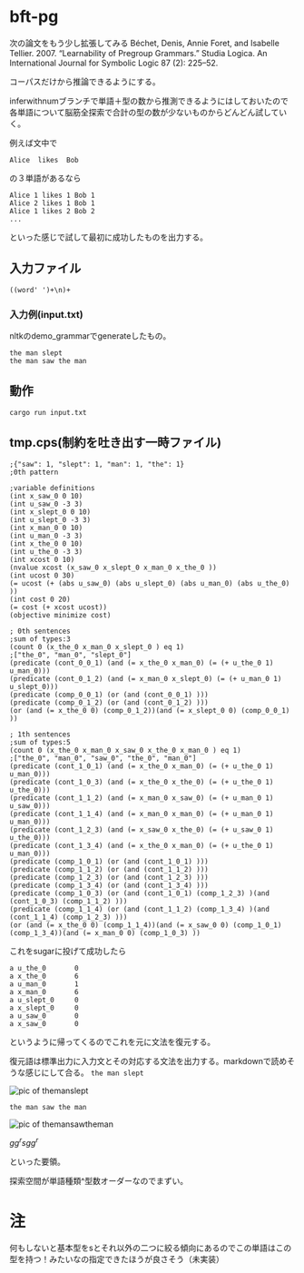 # bft-pg
次の論文をもう少し拡張してみる
Béchet, Denis, Annie Foret, and Isabelle Tellier. 2007. “Learnability of Pregroup Grammars.” Studia Logica. An International Journal for Symbolic Logic 87 (2): 225–52.

コーパスだけから推論できるようにする。

inferwithnumブランチで単語＋型の数から推測できるようにはしておいたので各単語について脳筋全探索で合計の型の数が少ないものからどんどん試していく。

例えば文中で
```
Alice  likes  Bob 
```
の３単語があるなら

```
Alice 1 likes 1 Bob 1
Alice 2 likes 1 Bob 1
Alice 1 likes 2 Bob 2
...
```
といった感じで試して最初に成功したものを出力する。


## 入力ファイル
```
((word' ')+\n)+ 
```
### 入力例(input.txt)
nltkのdemo_grammarでgenerateしたもの。
```
the man slept
the man saw the man
```
## 動作
``` 
cargo run input.txt
```

## tmp.cps(制約を吐き出す一時ファイル)

```
;{"saw": 1, "slept": 1, "man": 1, "the": 1}
;0th pattern

;variable definitions
(int x_saw_0 0 10)
(int u_saw_0 -3 3)
(int x_slept_0 0 10)
(int u_slept_0 -3 3)
(int x_man_0 0 10)
(int u_man_0 -3 3)
(int x_the_0 0 10)
(int u_the_0 -3 3)
(int xcost 0 10)
(nvalue xcost (x_saw_0 x_slept_0 x_man_0 x_the_0 ))
(int ucost 0 30)
(= ucost (+ (abs u_saw_0) (abs u_slept_0) (abs u_man_0) (abs u_the_0) ))
(int cost 0 20)
(= cost (+ xcost ucost))
(objective minimize cost)

; 0th sentences
;sum of types:3
(count 0 (x_the_0 x_man_0 x_slept_0 ) eq 1)
;["the_0", "man_0", "slept_0"]
(predicate (cont_0_0_1) (and (= x_the_0 x_man_0) (= (+ u_the_0 1) u_man_0)))
(predicate (cont_0_1_2) (and (= x_man_0 x_slept_0) (= (+ u_man_0 1) u_slept_0)))
(predicate (comp_0_0_1) (or (and (cont_0_0_1) )))
(predicate (comp_0_1_2) (or (and (cont_0_1_2) )))
(or (and (= x_the_0 0) (comp_0_1_2))(and (= x_slept_0 0) (comp_0_0_1) ))

; 1th sentences
;sum of types:5
(count 0 (x_the_0 x_man_0 x_saw_0 x_the_0 x_man_0 ) eq 1)
;["the_0", "man_0", "saw_0", "the_0", "man_0"]
(predicate (cont_1_0_1) (and (= x_the_0 x_man_0) (= (+ u_the_0 1) u_man_0)))
(predicate (cont_1_0_3) (and (= x_the_0 x_the_0) (= (+ u_the_0 1) u_the_0)))
(predicate (cont_1_1_2) (and (= x_man_0 x_saw_0) (= (+ u_man_0 1) u_saw_0)))
(predicate (cont_1_1_4) (and (= x_man_0 x_man_0) (= (+ u_man_0 1) u_man_0)))
(predicate (cont_1_2_3) (and (= x_saw_0 x_the_0) (= (+ u_saw_0 1) u_the_0)))
(predicate (cont_1_3_4) (and (= x_the_0 x_man_0) (= (+ u_the_0 1) u_man_0)))
(predicate (comp_1_0_1) (or (and (cont_1_0_1) )))
(predicate (comp_1_1_2) (or (and (cont_1_1_2) )))
(predicate (comp_1_2_3) (or (and (cont_1_2_3) )))
(predicate (comp_1_3_4) (or (and (cont_1_3_4) )))
(predicate (comp_1_0_3) (or (and (cont_1_0_1) (comp_1_2_3) )(and (cont_1_0_3) (comp_1_1_2) )))
(predicate (comp_1_1_4) (or (and (cont_1_1_2) (comp_1_3_4) )(and (cont_1_1_4) (comp_1_2_3) )))
(or (and (= x_the_0 0) (comp_1_1_4))(and (= x_saw_0 0) (comp_1_0_1) (comp_1_3_4))(and (= x_man_0 0) (comp_1_0_3) ))

```
これをsugarに投げて成功したら
```
a u_the_0       0
a x_the_0       6
a u_man_0       1
a x_man_0       6
a u_slept_0     0
a x_slept_0     0
a u_saw_0       0
a x_saw_0       0
```
というように帰ってくるのでこれを元に文法を復元する。

復元語は標準出力に入力文とその対応する文法を出力する。markdownで読めそうな感じにして合る。
```the man slept ```

![pic of themanslept](img/themanslept.png)

```the man saw the man```

![pic of themansawtheman](img/themansawtheman.png)

$gg^{r}sgg^{r}$

といった要領。

探索空間が単語種類^型数オーダーなのでまずい。


# 注 
何もしないと基本型をsとそれ以外の二つに絞る傾向にあるのでこの単語はこの型を持つ！みたいなの指定できたほうが良さそう（未実装）